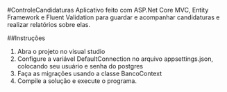 #ControleCandidaturas
Aplicativo feito com ASP.Net Core MVC, Entity Framework e Fluent Validation para guardar e acompanhar candidaturas e realizar relatórios sobre elas.

##Instruções
1. Abra o projeto no visual studio
2. Configure a variável DefaultConnection no arquivo appsettings.json, colocando seu usuário e senha do postgres
3. Faça as migrações usando a classe BancoContext
4. Compile a solução e execute o programa.